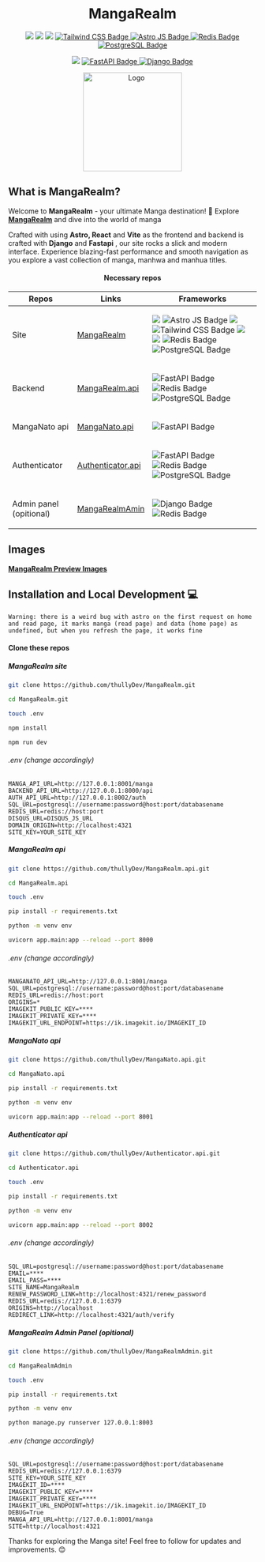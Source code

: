 <h1 align="center">
MangaRealm
</h1>

<p align="center">
  <a href="#"><img src="https://img.shields.io/badge/typescript-%23007acc.svg?style=for-the-badge&logo=typescript&logoColor=%23ffffff"/></a>
  <a href="#"><img src="https://img.shields.io/badge/react-%2320232a.svg?style=for-the-badge&logo=react&logoColor=%2361DAFB"/></a>
  <a href="#"><img src="https://img.shields.io/badge/vite-%239269fe.svg?style=for-the-badge&logo=vite&logoColor=yellow&border"/></a>
<a href="#">
  <img src="https://img.shields.io/badge/tailwindcss-%2306B6D4.svg?style=for-the-badge&logo=tailwindcss&logoColor=white" alt="Tailwind CSS Badge"/>
</a>
<a href="#">
  <img src="https://img.shields.io/badge/astro-%23000000.svg?style=for-the-badge&logo=astro&logoColor=%23FF5D01" alt="Astro JS Badge"/>
</a>
<a href="#">
  <img src="https://img.shields.io/badge/redis-%23DC382D.svg?style=for-the-badge&logo=redis&logoColor=white" alt="Redis Badge"/>
</a>
<a href="#">
  <img src="https://img.shields.io/badge/postgres-%23316192.svg?style=for-the-badge&logo=postgresql&logoColor=white" alt="PostgreSQL Badge"/>
</a>
</p>

<p align="center">
  <a href="#"><img src="https://img.shields.io/badge/Node.js-339933.svg?style=for-the-badge&logo=node.js&logoColor=white"/></a>
<a href="#">
  <img src="https://img.shields.io/badge/fastapi-009688.svg?style=for-the-badge&logo=fastapi&logoColor=white" alt="FastAPI Badge"/>
</a>
<a href="#">
  <img src="https://img.shields.io/badge/django-092E20.svg?style=for-the-badge&logo=django&logoColor=white" alt="Django Badge"/>
</a>
</p>
<p align="center">
  <a href="#" target="_blank">
    <img src="https://thullydev.github.io/thullyDevStatics/images/mangarealm-logo.png" alt="Logo" width="200"/>
  </a>
</p>

## What is MangaRealm?

Welcome to **MangaRealm** - your ultimate Manga destination! 🤯 Explore **[MangaRealm](https://www.render.mangarealm.com)** and dive into the world of manga

Crafted with using **Astro, React** and **Vite** as the frontend and backend is crafted with **Django** and **Fastapi** , our site rocks a slick and modern interface. Experience blazing-fast performance and smooth navigation as you explore a vast collection of manga, manhwa and manhua titles.

<div align="center" >

#### Necessary repos

| Repos                   | Links                                                                     | Frameworks | 
| ----------------------- | ------------------------------------------------------------------------- |------------
| Site                 | [MangaRealm](https://github.com/thullyDev/MangaRealm.git)         | <p align="start"> <img src="https://img.shields.io/badge/Node.js-339933.svg?style=for-the-badge&logo=node.js&logoColor=white"/> <img src="https://img.shields.io/badge/astro-%23000000.svg?style=for-the-badge&logo=astro&logoColor=%23FF5D01" alt="Astro JS Badge"/> <img src="https://img.shields.io/badge/typescript-%23007acc.svg?style=for-the-badge&logo=typescript&logoColor=%23ffffff"/> <img src="https://img.shields.io/badge/tailwindcss-%2306B6D4.svg?style=for-the-badge&logo=tailwindcss&logoColor=white" alt="Tailwind CSS Badge"/> <img src="https://img.shields.io/badge/react-%2320232a.svg?style=for-the-badge&logo=react&logoColor=%2361DAFB"/> <img src="https://img.shields.io/badge/vite-%239269fe.svg?style=for-the-badge&logo=vite&logoColor=yellow&border"/> <img src="https://img.shields.io/badge/redis-%23DC382D.svg?style=for-the-badge&logo=redis&logoColor=white" alt="Redis Badge"/> <img src="https://img.shields.io/badge/postgres-%23316192.svg?style=for-the-badge&logo=postgresql&logoColor=white" alt="PostgreSQL Badge"/> </p> |
| Backend                 | [MangaRealm.api](https://github.com/thullyDev/MangaRealm.api.git)         | <p align="start"> <img src="https://img.shields.io/badge/fastapi-009688.svg?style=for-the-badge&logo=fastapi&logoColor=white" alt="FastAPI Badge"/> <img src="https://img.shields.io/badge/redis-%23DC382D.svg?style=for-the-badge&logo=redis&logoColor=white" alt="Redis Badge"/> <img src="https://img.shields.io/badge/postgres-%23316192.svg?style=for-the-badge&logo=postgresql&logoColor=white" alt="PostgreSQL Badge"/> </p> |
| MangaNato api           | [MangaNato.api](https://github.com/thullyDev/MangaNato.api.git)           | <p align="start"><img src="https://img.shields.io/badge/fastapi-009688.svg?style=for-the-badge&logo=fastapi&logoColor=white" alt="FastAPI Badge"/></p> |
| Authenticator           | [Authenticator.api](https://github.com/thullyDev/authenticator.api.git)   | <p align="start"> <img src="https://img.shields.io/badge/fastapi-009688.svg?style=for-the-badge&logo=fastapi&logoColor=white" alt="FastAPI Badge"/> <img src="https://img.shields.io/badge/redis-%23DC382D.svg?style=for-the-badge&logo=redis&logoColor=white" alt="Redis Badge"/> <img src="https://img.shields.io/badge/postgres-%23316192.svg?style=for-the-badge&logo=postgresql&logoColor=white" alt="PostgreSQL Badge"/> </p> |
| Admin panel (opitional) | [MangaRealmAmin](https://github.com/thullyDev/MangaRealmAdmin.git)        | <p align="start"><img src="https://img.shields.io/badge/django-092E20.svg?style=for-the-badge&logo=django&logoColor=white" alt="Django Badge"/> <img src="https://img.shields.io/badge/redis-%23DC382D.svg?style=for-the-badge&logo=redis&logoColor=white" alt="Redis Badge"/> </p> |

</div>

<!-- ## Features 🪴 -->

## Images
**[MangaRealm Preview Images](https://imgur.com/a/mG4tI9G)** 

## Installation and Local Development 💻

```
Warning: there is a weird bug with astro on the first request on home and read page, it marks manga (read page) and data (home page) as undefined, but when you refresh the page, it works fine  
```

#### Clone these repos 

##### MangaRealm site

```bash
git clone https://github.com/thullyDev/MangaRealm.git

cd MangaRealm.git

touch .env

npm install 

npm run dev
```

###### .env (change accordingly)

```
MANGA_API_URL=http://127.0.0.1:8001/manga
BACKEND_API_URL=http://127.0.0.1:8000/api
AUTH_API_URL=http://127.0.0.1:8002/auth
SQL_URL=postgresql://username:password@host:port/databasename
REDIS_URL=redis://host:port
DISQUS_URL=DISQUS_JS_URL
DOMAIN_ORIGIN=http://localhost:4321
SITE_KEY=YOUR_SITE_KEY
```


##### MangaRealm api

```bash
git clone https://github.com/thullyDev/MangaRealm.api.git

cd MangaRealm.api

touch .env

pip install -r requirements.txt

python -m venv env

uvicorn app.main:app --reload --port 8000
```

###### .env (change accordingly)

```
MANGANATO_API_URL=http://127.0.0.1:8001/manga
SQL_URL=postgresql://username:password@host:port/databasename
REDIS_URL=redis://host:port
ORIGINS=*
IMAGEKIT_PUBLIC_KEY=****
IMAGEKIT_PRIVATE_KEY=****
IMAGEKIT_URL_ENDPOINT=https://ik.imagekit.io/IMAGEKIT_ID
```

##### MangaNato api

```bash
git clone https://github.com/thullyDev/MangaNato.api.git

cd MangaNato.api

pip install -r requirements.txt

python -m venv env

uvicorn app.main:app --reload --port 8001
```

##### Authenticator api

```bash
git clone https://github.com/thullyDev/Authenticator.api.git

cd Authenticator.api

touch .env

pip install -r requirements.txt

python -m venv env

uvicorn app.main:app --reload --port 8002
```

###### .env (change accordingly)
```
SQL_URL=postgresql://username:password@host:port/databasename
EMAIL=****
EMAIL_PASS=****
SITE_NAME=MangaRealm
RENEW_PASSWORD_LINK=http://localhost:4321/renew_password
REDIS_URL=redis://127.0.0.1:6379
ORIGINS=http://localhost
REDIRECT_LINK=http://localhost:4321/auth/verify
```

##### MangaRealm Admin Panel (opitional)

```bash
git clone https://github.com/thullyDev/MangaRealmAdmin.git

cd MangaRealmAdmin

touch .env

pip install -r requirements.txt

python -m venv env

python manage.py runserver 127.0.0.1:8003
```

###### .env (change accordingly)
```
SQL_URL=postgresql://username:password@host:port/databasename
REDIS_URL=redis://127.0.0.1:6379
SITE_KEY=YOUR_SITE_KEY
IMAGEKIT_ID=****
IMAGEKIT_PUBLIC_KEY=****
IMAGEKIT_PRIVATE_KEY=****
IMAGEKIT_URL_ENDPOINT=https://ik.imagekit.io/IMAGEKIT_ID
DEBUG=True
MANGA_API_URL=http://127.0.0.1:8001/manga
SITE=http://localhost:4321
```


Thanks for exploring the Manga site! Feel free to follow for updates and improvements. 😊